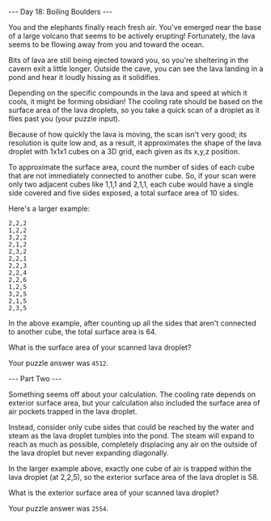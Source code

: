 \--- Day 18: Boiling Boulders ---

You and the elephants finally reach fresh air. You've emerged near the base of a
large volcano that seems to be actively erupting! Fortunately, the lava seems to
be flowing away from you and toward the ocean.

Bits of lava are still being ejected toward you, so you're sheltering in the
cavern exit a little longer. Outside the cave, you can see the lava landing in a
pond and hear it loudly hissing as it solidifies.

Depending on the specific compounds in the lava and speed at which it cools, it
might be forming obsidian! The cooling rate should be based on the surface area
of the lava droplets, so you take a quick scan of a droplet as it flies past you
(your puzzle input).

Because of how quickly the lava is moving, the scan isn't very good; its
resolution is quite low and, as a result, it approximates the shape of the lava
droplet with 1x1x1 cubes on a 3D grid, each given as its x,y,z position.

To approximate the surface area, count the number of sides of each cube that are
not immediately connected to another cube. So, if your scan were only two
adjacent cubes like 1,1,1 and 2,1,1, each cube would have a single side covered
and five sides exposed, a total surface area of 10 sides.

Here's a larger example:

```
2,2,2
1,2,2
3,2,2
2,1,2
2,3,2
2,2,1
2,2,3
2,2,4
2,2,6
1,2,5
3,2,5
2,1,5
2,3,5
```

In the above example, after counting up all the sides that aren't connected to
another cube, the total surface area is 64.

What is the surface area of your scanned lava droplet?

Your puzzle answer was `4512`.

\--- Part Two ---

Something seems off about your calculation. The cooling rate depends on exterior
surface area, but your calculation also included the surface area of air pockets
trapped in the lava droplet.

Instead, consider only cube sides that could be reached by the water and steam
as the lava droplet tumbles into the pond. The steam will expand to reach as
much as possible, completely displacing any air on the outside of the lava
droplet but never expanding diagonally.

In the larger example above, exactly one cube of air is trapped within the lava
droplet (at 2,2,5), so the exterior surface area of the lava droplet is 58.

What is the exterior surface area of your scanned lava droplet?

Your puzzle answer was `2554`.
